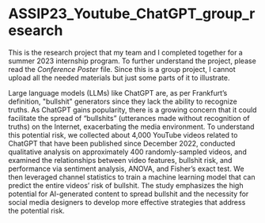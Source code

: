 # ASSIP23_Youtube_ChatGPT_group_research

This is the research project that my team and I completed together for a summer 2023 internship program.
To further understand the project, please read the _Conference Poster_ file. Since this is a group project,
I cannot upload all the needed materials but just some parts of it to illustrate. 

Large language models (LLMs) like ChatGPT are, as per Frankfurt’s
definition, "bullshit" generators since they lack the ability to recognize
truths. As ChatGPT gains popularity, there is a growing concern that it
could facilitate the spread of “bullshits” (utterances made without
recognition of truths) on the Internet, exacerbating the media environment.
To understand this potential risk, we collected about 4,000 YouTube videos
related to ChatGPT that have been published since December 2022,
conducted qualitative analysis on approximately 400 randomly-sampled
videos, and examined the relationships between video features, bullshit
risk, and performance via sentiment analysis, ANOVA, and Fisher’s exact
test. We then leveraged channel statistics to train a machine learning
model that can predict the entire videos’ risk of bullshit. The study
emphasizes the high potential for AI-generated content to spread bullshit
and the necessity for social media designers to develop more effective
strategies that address the potential risk.
